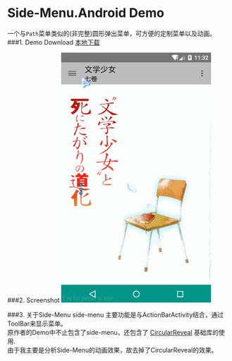 Side-Menu.Android Demo
================================
一个与`Path`菜单类似的(非完整)圆形弹出菜单，可方便的定制菜单以及动画。  
###1. Demo Download
[本地下载](https://github.com/aosp-exchange-group/android-open-project-demo/tree/master/side-menu-demo/APK)

###2. Screenshot
![Screenshot](APK/demo.gif)

###3. 关于Side-Menu
side-menu 主要功能是与ActionBarActivity结合，通过ToolBar来显示菜单。  
原作者的Demo中不止包含了side-menu，还包含了 [CircularReveal](https://github.com/ozodrukh/CircularReveal) 基础库的使用.  
由于我主要是分析Side-Menu的动画效果，故去掉了CircularReveal的效果。
